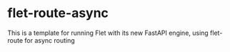 # flet-route-async
This is a template for running Flet with its new FastAPI engine, using flet-route for async routing 
